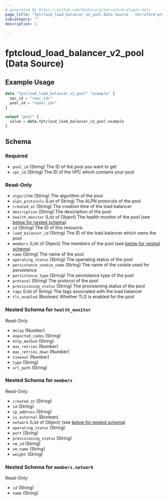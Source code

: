 ```yaml
---
# generated by https://github.com/hashicorp/terraform-plugin-docs
page_title: "fptcloud_load_balancer_v2_pool Data Source - terraform-provider-fptcloud"
subcategory: ""
description: |-
  
---
```


# fptcloud_load_balancer_v2_pool (Data Source)



## Example Usage

```terraform
data "fptcloud_load_balancer_v2_pool" "example" {
  vpc_id = "<vpc_id>"
  pool_id = "<pool_id>"
}

output "pool" {
  value = data.fptcloud_load_balancer_v2_pool.example
}
```

<!-- schema generated by tfplugindocs -->
## Schema

### Required

- `pool_id` (String) The ID of the pool you want to get
- `vpc_id` (String) The ID of the VPC which contains your pool

### Read-Only

- `algorithm` (String) The algorithm of the pool
- `alpn_protocols` (List of String) The ALPN protocols of the pool
- `created_at` (String) The creation time of the load balancer
- `description` (String) The description of the pool
- `health_monitor` (List of Object) The health monitor of the pool (see [below for nested schema](#nestedatt--health_monitor))
- `id` (String) The ID of this resource.
- `load_balancer_id` (String) The ID of the load balancer which owns the pool
- `members` (List of Object) The members of the pool (see [below for nested schema](#nestedatt--members))
- `name` (String) The name of the pool
- `operating_status` (String) The operating status of the pool
- `persistence_cookie_name` (String) The name of the cookie used for persistence
- `persistence_type` (String) The persistence type of the pool
- `protocol` (String) The protocol of the pool
- `provisioning_status` (String) The provisioning status of the pool
- `tags` (List of String) The tags associated with the load balancer
- `tls_enabled` (Boolean) Whether TLS is enabled for the pool

<a id="nestedatt--health_monitor"></a>
### Nested Schema for `health_monitor`

Read-Only:

- `delay` (Number)
- `expected_codes` (String)
- `http_method` (String)
- `max_retries` (Number)
- `max_retries_down` (Number)
- `timeout` (Number)
- `type` (String)
- `url_path` (String)


<a id="nestedatt--members"></a>
### Nested Schema for `members`

Read-Only:

- `created_at` (String)
- `id` (String)
- `ip_address` (String)
- `is_external` (Boolean)
- `network` (List of Object) (see [below for nested schema](#nestedobjatt--members--network))
- `operating_status` (String)
- `port` (String)
- `provisioning_status` (String)
- `vm_id` (String)
- `vm_name` (String)
- `weight` (String)

<a id="nestedobjatt--members--network"></a>
### Nested Schema for `members.network`

Read-Only:

- `id` (String)
- `name` (String)

